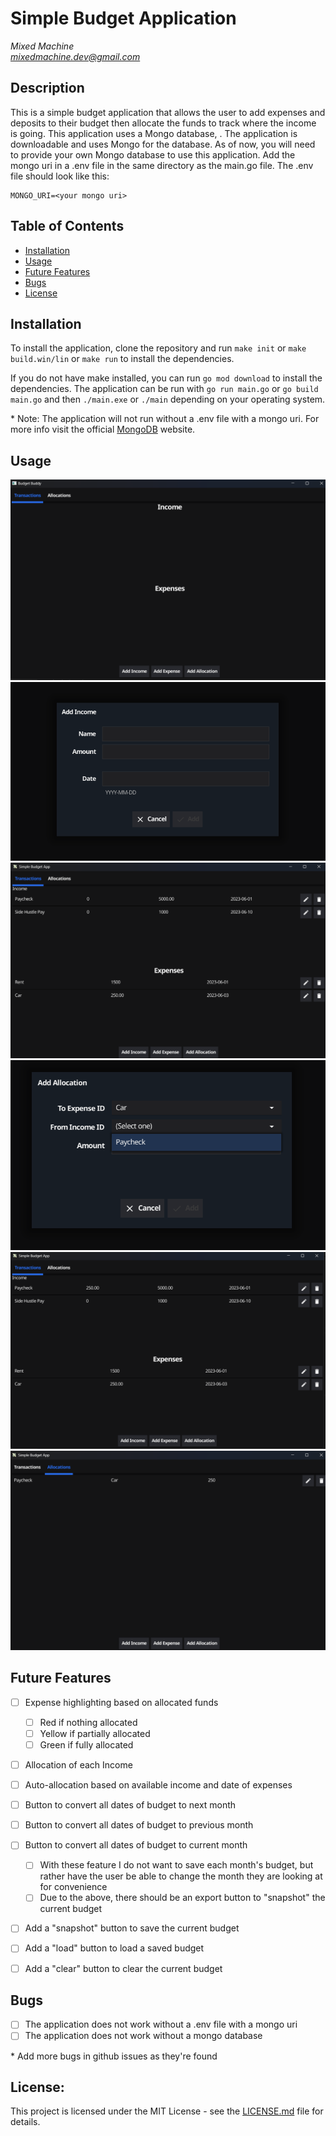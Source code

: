 # Simple Budget Application
*Mixed Machine* <br />
*mixedmachine.dev@gmail.com*

## Description
This is a simple budget application that allows the user to add expenses and deposits to their budget then allocate the funds to track where the income is going. This application uses a Mongo database, . The application is downloadable and uses Mongo for the database. As of now, you will need to provide your own Mongo database to use this application. Add the mongo uri in a .env file in the same directory as the main.go file. The .env file should look like this:

```
MONGO_URI=<your mongo uri>
```


## Table of Contents
* [Installation](#installation)
* [Usage](#usage)
* [Future Features](#future-features)
* [Bugs](#bugs)
* [License](#license)


## Installation
To install the application, clone the repository and run `make init` or `make build.win/lin` or `make run` to install the dependencies.

If you do not have make installed, you can run `go mod download` to install the dependencies. The application can be run with `go run main.go` or `go build main.go` and then `./main.exe` or `./main` depending on your operating system.

\* Note: The application will not run without a .env file with a mongo uri. For more info visit the official [MongoDB](https://www.mongodb.com/) website.


## Usage
![image](./pictures/preview1.png)
![image](./pictures/preview2.png)
![image](./pictures/preview3.png)
![image](./pictures/preview4.png)
![image](./pictures/preview5.png)
![image](./pictures/preview6.png)


## Future Features
- [ ] Expense highlighting based on allocated funds
    - [ ] Red if nothing allocated
    - [ ] Yellow if partially allocated
    - [ ] Green if fully allocated
- [ ] Allocation of each Income
- [ ] Auto-allocation based on available income and date of expenses
- [ ] Button to convert all dates of budget to next month
- [ ] Button to convert all dates of budget to previous month
- [ ] Button to convert all dates of budget to current month
    - [ ] With these feature I do not want to save each month's budget, but rather have the user be able to change the month they are looking at for convenience
    - [ ] Due to the above, there should be an export button to "snapshot" the current budget
- [ ] Add a "snapshot" button to save the current budget
- [ ] Add a "load" button to load a saved budget
- [ ] Add a "clear" button to clear the current budget


## Bugs
- [ ] The application does not work without a .env file with a mongo uri
- [ ] The application does not work without a mongo database

\* Add more bugs in github issues as they're found


## License:
This project is licensed under the MIT License - see the 
[LICENSE.md](./LICENSE.txt) file for details.
